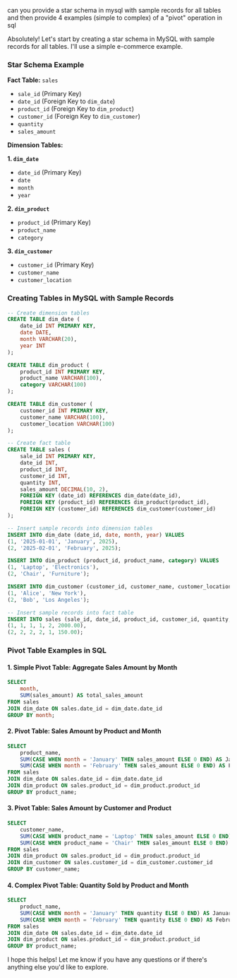 can you provide a star schema in mysql with sample records for all tables and then provide 4 examples (simple to complex) of a "pivot" operation in sql

Absolutely! Let's start by creating a star schema in MySQL with sample records for all tables. I'll use a simple e-commerce example.

### Star Schema Example

**Fact Table:** `sales`
- `sale_id` (Primary Key)
- `date_id` (Foreign Key to `dim_date`)
- `product_id` (Foreign Key to `dim_product`)
- `customer_id` (Foreign Key to `dim_customer`)
- `quantity`
- `sales_amount`

**Dimension Tables:**

**1. `dim_date`**
- `date_id` (Primary Key)
- `date`
- `month`
- `year`

**2. `dim_product`**
- `product_id` (Primary Key)
- `product_name`
- `category`

**3. `dim_customer`**
- `customer_id` (Primary Key)
- `customer_name`
- `customer_location`

### Creating Tables in MySQL with Sample Records

```sql
-- Create dimension tables
CREATE TABLE dim_date (
    date_id INT PRIMARY KEY,
    date DATE,
    month VARCHAR(20),
    year INT
);

CREATE TABLE dim_product (
    product_id INT PRIMARY KEY,
    product_name VARCHAR(100),
    category VARCHAR(100)
);

CREATE TABLE dim_customer (
    customer_id INT PRIMARY KEY,
    customer_name VARCHAR(100),
    customer_location VARCHAR(100)
);

-- Create fact table
CREATE TABLE sales (
    sale_id INT PRIMARY KEY,
    date_id INT,
    product_id INT,
    customer_id INT,
    quantity INT,
    sales_amount DECIMAL(10, 2),
    FOREIGN KEY (date_id) REFERENCES dim_date(date_id),
    FOREIGN KEY (product_id) REFERENCES dim_product(product_id),
    FOREIGN KEY (customer_id) REFERENCES dim_customer(customer_id)
);

-- Insert sample records into dimension tables
INSERT INTO dim_date (date_id, date, month, year) VALUES
(1, '2025-01-01', 'January', 2025),
(2, '2025-02-01', 'February', 2025);

INSERT INTO dim_product (product_id, product_name, category) VALUES
(1, 'Laptop', 'Electronics'),
(2, 'Chair', 'Furniture');

INSERT INTO dim_customer (customer_id, customer_name, customer_location) VALUES
(1, 'Alice', 'New York'),
(2, 'Bob', 'Los Angeles');

-- Insert sample records into fact table
INSERT INTO sales (sale_id, date_id, product_id, customer_id, quantity, sales_amount) VALUES
(1, 1, 1, 1, 2, 2000.00),
(2, 2, 2, 2, 1, 150.00);
```

### Pivot Table Examples in SQL

#### 1. Simple Pivot Table: Aggregate Sales Amount by Month
```sql
SELECT
    month,
    SUM(sales_amount) AS total_sales_amount
FROM sales
JOIN dim_date ON sales.date_id = dim_date.date_id
GROUP BY month;
```

#### 2. Pivot Table: Sales Amount by Product and Month
```sql
SELECT
    product_name,
    SUM(CASE WHEN month = 'January' THEN sales_amount ELSE 0 END) AS January_Sales,
    SUM(CASE WHEN month = 'February' THEN sales_amount ELSE 0 END) AS February_Sales
FROM sales
JOIN dim_date ON sales.date_id = dim_date.date_id
JOIN dim_product ON sales.product_id = dim_product.product_id
GROUP BY product_name;
```

#### 3. Pivot Table: Sales Amount by Customer and Product
```sql
SELECT
    customer_name,
    SUM(CASE WHEN product_name = 'Laptop' THEN sales_amount ELSE 0 END) AS Laptop_Sales,
    SUM(CASE WHEN product_name = 'Chair' THEN sales_amount ELSE 0 END) AS Chair_Sales
FROM sales
JOIN dim_product ON sales.product_id = dim_product.product_id
JOIN dim_customer ON sales.customer_id = dim_customer.customer_id
GROUP BY customer_name;
```

#### 4. Complex Pivot Table: Quantity Sold by Product and Month
```sql
SELECT
    product_name,
    SUM(CASE WHEN month = 'January' THEN quantity ELSE 0 END) AS January_Quantity,
    SUM(CASE WHEN month = 'February' THEN quantity ELSE 0 END) AS February_Quantity
FROM sales
JOIN dim_date ON sales.date_id = dim_date.date_id
JOIN dim_product ON sales.product_id = dim_product.product_id
GROUP BY product_name;
```

I hope this helps! Let me know if you have any questions or if there's anything else you'd like to explore.
